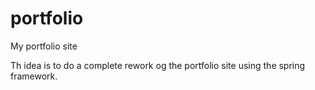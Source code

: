 portfolio
=========

My portfolio site

Th idea is to do a complete rework og the portfolio site using the spring framework.